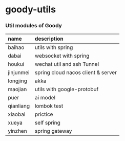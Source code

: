 # goody-utils

### Util modules of Goody

| name      | description                        |
|:----------|:-----------------------------------|
| baihao    | utils with spring                  |
| dabai     | websocket with spring              |
| houkui    | wechat util and ssh Tunnel         |
| jinjunmei | spring cloud nacos client & server |
| longjing  | akka                               |
| maojian   | utils with google-protobuf         |
| puer      | ai model                           |
| qianliang | lombok test                        |
| xiaobai   | prictice                           |
| xueya     | self spring                        |
| yinzhen   | spring gateway                     |

